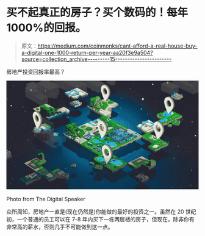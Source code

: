 # 买不起真正的房子？买个数码的！每年 1000%的回报。

> 原文：<https://medium.com/coinmonks/cant-afford-a-real-house-buy-a-digital-one-1000-return-per-year-aa20f3e9a504?source=collection_archive---------15----------------------->

房地产投资回报率最高？

![](img/940694995bcf16a510b640de6362a4eb.png)

Photo from The Digital Speaker

众所周知，房地产一直是(现在仍然是)你能做的最好的投资之一。虽然在 20 世纪初，一个普通的员工可以在 7-8 年内买下一栋两层楼的房子，但现在，除非你有非常高的薪水，否则几乎不可能做到这一点。